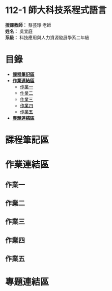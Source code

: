 # **112-1 師大科技系程式語言**  
**授課教師：** 蔡芸琤 老師  
**姓名：** 吳宜庭  
**系級：** 科技應用與人力資源發展學系二年級 
  
# 目錄
* [**課程筆記區**](https://github.com/ett9292/PL#課程筆記區)  
* [**作業連結區**](https://github.com/ett9292/PL#作業連結區)  
  * [作業一](https://github.com/ett9292/PL#作業一)  
  * [作業二](https://github.com/ett9292/PL#作業二)
  * [作業三](https://github.com/ett9292/PL#作業三)
  * [作業四](https://github.com/ett9292/PL#作業四)
  * [作業五](https://github.com/ett9292/PL#作業五)
* [**專題連結區**](https://github.com/ett9292/PL#專題連結區)

# 課程筆記區 
# 作業連結區 
## 作業一
## 作業二
## 作業三
## 作業四
## 作業五
# 專題連結區
